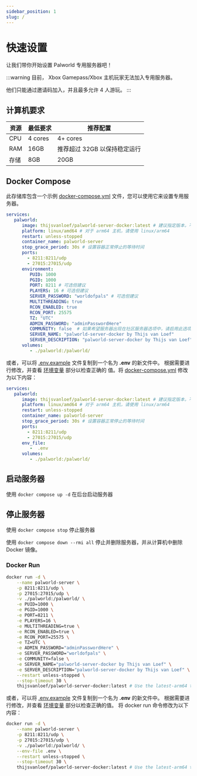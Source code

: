 ```yaml
---
sidebar_position: 1
slug: /
---
```


# 快速设置

让我们带你开始设置 Palworld 专用服务器吧！

:::warning
目前， Xbox Gamepass/Xbox 主机玩家无法加入专用服务器。

他们只能通过邀请码加入，并且最多允许 4 人游玩。
:::

## 计算机要求

| 资源 | 最低要求 | 推荐配置                              |
|----------|---------|------------------------------------------|
| CPU      | 4 cores | 4+ cores                                 |
| RAM      | 16GB    | 推荐超过 32GB 以保持稳定运行 |
| 存储  | 8GB     | 20GB                                     |

## Docker Compose

此存储库包含一个示例
[docker-compose.yml](https://github.com/thijsvanloef/palworld-server-docker/blob/main/docker-compose.yml)
文件，您可以使用它来设置专用服务器。

```yml
services:
   palworld:
      image: thijsvanloef/palworld-server-docker:latest # 建议指定版本，不要选择 latest
      platform: linux/amd64 # 对于 arm64 主机，请使用 linux/arm64
      restart: unless-stopped
      container_name: palworld-server
      stop_grace_period: 30s # 设置容器正常停止的等待时间
      ports:
        - 8211:8211/udp
        - 27015:27015/udp
      environment:
         PUID: 1000
         PGID: 1000
         PORT: 8211 # 可选但建议
         PLAYERS: 16 # 可选但建议
         SERVER_PASSWORD: "worldofpals" # 可选但建议
         MULTITHREADING: true
         RCON_ENABLED: true
         RCON_PORT: 25575
         TZ: "UTC"
         ADMIN_PASSWORD: "adminPasswordHere"
         COMMUNITY: false  # 如果希望服务器出现在社区服务器选项中，请启用此选项，与 SERVER_PASSWORD 一起使用！
         SERVER_NAME: "palworld-server-docker by Thijs van Loef"
         SERVER_DESCRIPTION: "palworld-server-docker by Thijs van Loef"
      volumes:
         - ./palworld:/palworld/
```
<!-- markdownlint-disable-next-line -->
或者，可以将 [.env.example](https://github.com/thijsvanloef/palworld-server-docker/blob/main/.env.example) 文件复制到一个名为 **.env** 的新文件中。<!-- markdownlint-disable-next-line -->
根据需要进行修改，并查看 [环境变量](https://palworld-server-docker.loef.dev/zh/getting-started/configuration/server-settings#环境变量) 部分以检查正确的 <!-- markdownlint-disable-next-line -->
值。将 [docker-compose.yml](https://github.com/thijsvanloef/palworld-server-docker/blob/main/docker-compose.yml) 修改为以下内容：

```yml
services:
   palworld:
      image: thijsvanloef/palworld-server-docker:latest # 建议指定版本，不要选择 latest
      platform: linux/amd64 # 对于 arm64 主机，请使用 linux/arm64
      restart: unless-stopped
      container_name: palworld-server
      stop_grace_period: 30s # 设置容器正常停止的等待时间
      ports:
        - 8211:8211/udp
        - 27015:27015/udp
      env_file:
         -  .env
      volumes:
         - ./palworld:/palworld/
```

## 启动服务器

使用 `docker compose up -d` 在后台启动服务器

## 停止服务器

使用 `docker compose stop` 停止服务器

使用 `docker compose down --rmi all` 停止并删除服务器，并从计算机中删除 Docker 镜像。

### Docker Run

```bash
docker run -d \
    --name palworld-server \
    -p 8211:8211/udp \
    -p 27015:27015/udp \
    -v ./palworld:/palworld/ \
    -e PUID=1000 \
    -e PGID=1000 \
    -e PORT=8211 \
    -e PLAYERS=16 \
    -e MULTITHREADING=true \
    -e RCON_ENABLED=true \
    -e RCON_PORT=25575 \
    -e TZ=UTC \
    -e ADMIN_PASSWORD="adminPasswordHere" \
    -e SERVER_PASSWORD="worldofpals" \
    -e COMMUNITY=false \
    -e SERVER_NAME="palworld-server-docker by Thijs van Loef" \
    -e SERVER_DESCRIPTION="palworld-server-docker by Thijs van Loef" \
    --restart unless-stopped \
    --stop-timeout 30 \
    thijsvanloef/palworld-server-docker:latest # Use the latest-arm64 tag for arm64 hosts
```
<!-- markdownlint-disable-next-line -->
或者，可以将 [.env.example](https://github.com/thijsvanloef/palworld-server-docker/blob/main/.env.example) 文件复制到一个名为 **.env** 的新文件中。<!-- markdownlint-disable-next-line -->
根据需要进行修改，并查看 [环境变量]([#/zh/入门/配置/服务器设置#环境变量](https://palworld-server-docker.loef.dev/zh/getting-started/configuration/server-settings#环境变量)) 部分以检查正确的值。
将 docker run 命令修改为以下内容：

```bash
docker run -d \
    --name palworld-server \
    -p 8211:8211/udp \
    -p 27015:27015/udp \
    -v ./palworld:/palworld/ \
    --env-file .env \
    --restart unless-stopped \
    --stop-timeout 30 \
    thijsvanloef/palworld-server-docker:latest # Use the latest-arm64 tag for arm64 hosts
```
